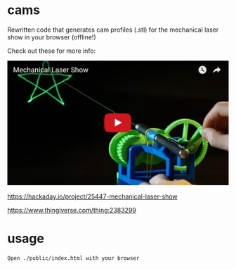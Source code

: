 # cams
Rewritten code that generates cam profiles (.stl) for the mechanical laser show in your browser (offline!)


Check out these for more info:

[<img src="https://raw.githubusercontent.com/EvanStanford/cams/master/screenshot.png" width="650" />](https://www.youtube.com/watch?v=_dtBUiaAqRE)

https://hackaday.io/project/25447-mechanical-laser-show

https://www.thingiverse.com/thing:2383299

# usage

```
Open ./public/index.html with your browser
```
